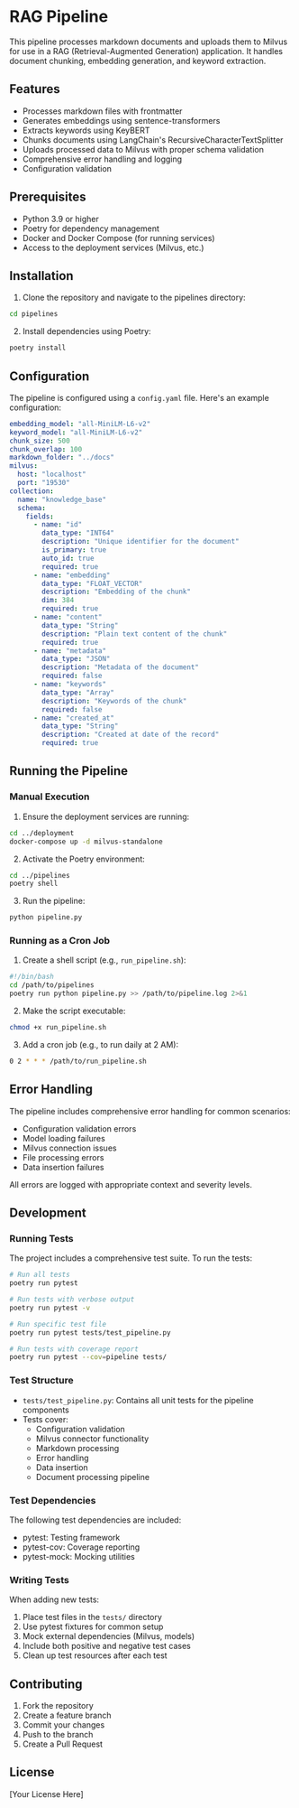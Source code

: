 # RAG Pipeline

This pipeline processes markdown documents and uploads them to Milvus for use in a RAG (Retrieval-Augmented Generation) application. It handles document chunking, embedding generation, and keyword extraction.

## Features

- Processes markdown files with frontmatter
- Generates embeddings using sentence-transformers
- Extracts keywords using KeyBERT
- Chunks documents using LangChain's RecursiveCharacterTextSplitter
- Uploads processed data to Milvus with proper schema validation
- Comprehensive error handling and logging
- Configuration validation

## Prerequisites

- Python 3.9 or higher
- Poetry for dependency management
- Docker and Docker Compose (for running services)
- Access to the deployment services (Milvus, etc.)

## Installation

1. Clone the repository and navigate to the pipelines directory:
```bash
cd pipelines
```

2. Install dependencies using Poetry:
```bash
poetry install
```

## Configuration

The pipeline is configured using a `config.yaml` file. Here's an example configuration:

```yaml
embedding_model: "all-MiniLM-L6-v2"
keyword_model: "all-MiniLM-L6-v2"
chunk_size: 500
chunk_overlap: 100
markdown_folder: "../docs"
milvus:
  host: "localhost"
  port: "19530"
collection: 
  name: "knowledge_base"
  schema:
    fields:
      - name: "id"
        data_type: "INT64"
        description: "Unique identifier for the document"
        is_primary: true
        auto_id: true
        required: true
      - name: "embedding"
        data_type: "FLOAT_VECTOR"
        description: "Embedding of the chunk"
        dim: 384
        required: true
      - name: "content"
        data_type: "String"
        description: "Plain text content of the chunk"
        required: true
      - name: "metadata"
        data_type: "JSON"
        description: "Metadata of the document"
        required: false
      - name: "keywords"
        data_type: "Array"
        description: "Keywords of the chunk"
        required: false
      - name: "created_at"
        data_type: "String"
        description: "Created at date of the record"
        required: true
```

## Running the Pipeline

### Manual Execution

1. Ensure the deployment services are running:
```bash
cd ../deployment
docker-compose up -d milvus-standalone
```

2. Activate the Poetry environment:
```bash
cd ../pipelines
poetry shell
```

3. Run the pipeline:
```bash
python pipeline.py
```

### Running as a Cron Job

1. Create a shell script (e.g., `run_pipeline.sh`):
```bash
#!/bin/bash
cd /path/to/pipelines
poetry run python pipeline.py >> /path/to/pipeline.log 2>&1
```

2. Make the script executable:
```bash
chmod +x run_pipeline.sh
```

3. Add a cron job (e.g., to run daily at 2 AM):
```bash
0 2 * * * /path/to/run_pipeline.sh
```

## Error Handling

The pipeline includes comprehensive error handling for common scenarios:
- Configuration validation errors
- Model loading failures
- Milvus connection issues
- File processing errors
- Data insertion failures

All errors are logged with appropriate context and severity levels.

## Development

### Running Tests

The project includes a comprehensive test suite. To run the tests:

```bash
# Run all tests
poetry run pytest

# Run tests with verbose output
poetry run pytest -v

# Run specific test file
poetry run pytest tests/test_pipeline.py

# Run tests with coverage report
poetry run pytest --cov=pipeline tests/
```

### Test Structure

- `tests/test_pipeline.py`: Contains all unit tests for the pipeline components
- Tests cover:
  - Configuration validation
  - Milvus connector functionality
  - Markdown processing
  - Error handling
  - Data insertion
  - Document processing pipeline

### Test Dependencies

The following test dependencies are included:
- pytest: Testing framework
- pytest-cov: Coverage reporting
- pytest-mock: Mocking utilities

### Writing Tests

When adding new tests:
1. Place test files in the `tests/` directory
2. Use pytest fixtures for common setup
3. Mock external dependencies (Milvus, models)
4. Include both positive and negative test cases
5. Clean up test resources after each test

## Contributing

1. Fork the repository
2. Create a feature branch
3. Commit your changes
4. Push to the branch
5. Create a Pull Request

## License

[Your License Here] 